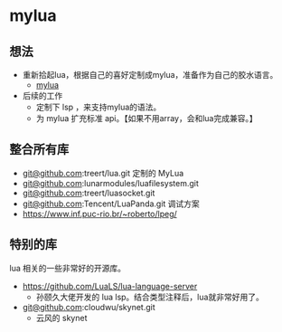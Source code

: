 mylua
================

## 想法
- 重新拾起lua，根据自己的喜好定制成mylua，准备作为自己的胶水语言。
  - [mylua](./mylua/README.md)
- 后续的工作
  - 定制下 lsp ，来支持mylua的语法。
  - 为 mylua 扩充标准 api。【如果不用array，会和lua完成兼容。】

## 整合所有库
- git@github.com:treert/lua.git 定制的 MyLua
- git@github.com:lunarmodules/luafilesystem.git
- git@github.com:treert/luasocket.git
- git@github.com:Tencent/LuaPanda.git 调试方案
- https://www.inf.puc-rio.br/~roberto/lpeg/

## 特别的库
lua 相关的一些非常好的开源库。
- https://github.com/LuaLS/lua-language-server
  - 孙颐久大佬开发的 lua lsp。结合类型注释后，lua就非常好用了。
- git@github.com:cloudwu/skynet.git
  - 云风的 skynet